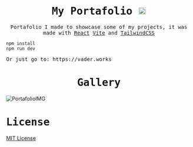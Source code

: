 <h1 align="center">
    <samp> My Portafolio <a href="https://vader-7.github.io/Ty-Works/" target="_blank">
        <img src="https://user-images.githubusercontent.com/66812754/208713388-aff1c2ca-eee3-4c98-bb3e-24c3bdbcb863.png" alt="Ty-Works" width="20px" height="20px">
    </a></samp>
</h1>

<p align="center" >
<samp>
     Portafolio I made to showcase some of my projects, it was made with <a href="https://reactjs.org" target="_blank">React</a> <a href="https://vitejs.dev" target="_blank">Vite</a> and <a href="https://tailwindcss.com/" target="_blank">TailwindCSS</a>
    </samp>
</p>

<samp>

```
npm install 
npm run dev
```
</samp>
<samp>
     Or just go to: https://vader.works
    </samp>
</p>
<h1 align="center">
    <samp>Gallery</samp>
</h1>

![PortafolioIMG](https://user-images.githubusercontent.com/66812754/208838587-da9af350-6601-48a4-a53e-45dc66f3d832.jpg)

<h1 align="start">
    <samp>License</samp>
    
</h1>
<p align="center">
 <samp>

[MIT License](LICENSE)
</samp>
</p>


